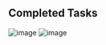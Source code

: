 ## Completed Tasks
![image](https://i.ibb.co/yyXZpbq/Screenshot-7.png)
![image](https://i.ibb.co/MPS75G2/Screenshot-8.png)
##